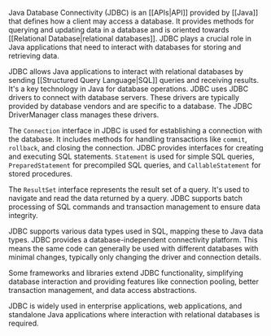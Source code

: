 Java Database Connectivity (JDBC) is an [[APIs|API]] provided by [[Java]] that defines how a client may access a database. It provides methods for querying and updating data in a database and is oriented towards [[Relational Database|relational databases]]. JDBC plays a crucial role in Java applications that need to interact with databases for storing and retrieving data.

JDBC allows Java applications to interact with relational databases by sending [[Structured Query Language|SQL]] queries and receiving results. It's a key technology in Java for database operations. JDBC uses JDBC drivers to connect with database servers. These drivers are typically provided by database vendors and are specific to a database. The JDBC DriverManager class manages these drivers.

The `Connection` interface in JDBC is used for establishing a connection with the database. It includes methods for handling transactions like `commit`, `rollback`, and closing the connection. JDBC provides interfaces for creating and executing SQL statements. `Statement` is used for simple SQL queries, `PreparedStatement` for precompiled SQL queries, and `CallableStatement` for stored procedures.

The `ResultSet` interface represents the result set of a query. It's used to navigate and read the data returned by a query. JDBC supports batch processing of SQL commands and transaction management to ensure data integrity.

JDBC supports various data types used in SQL, mapping these to Java data types. JDBC provides a database-independent connectivity platform. This means the same code can generally be used with different databases with minimal changes, typically only changing the driver and connection details.

Some frameworks and libraries extend JDBC functionality, simplifying database interaction and providing features like connection pooling, better transaction management, and data access abstractions.

JDBC is widely used in enterprise applications, web applications, and standalone Java applications where interaction with relational databases is required.




